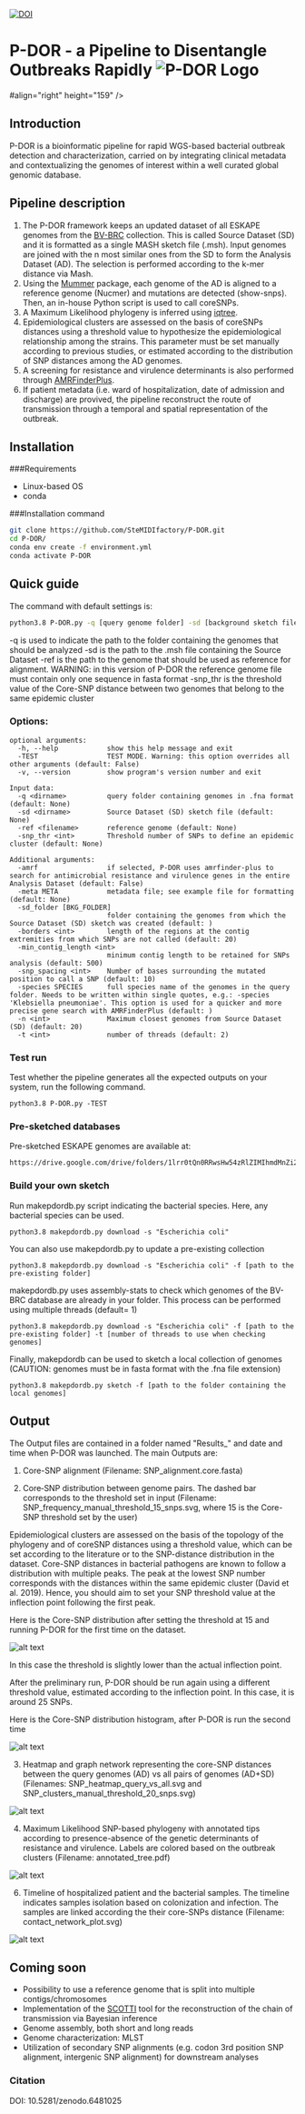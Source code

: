 [![DOI](https://zenodo.org/badge/455542613.svg)](https://zenodo.org/badge/latestdoi/455542613)
# P-DOR - a Pipeline to Disentangle Outbreaks Rapidly ![P-DOR Logo](/assets/sample_images/p-dor_logo.png) 
#align="right" height="159" /> 

## Introduction
P-DOR is a bioinformatic pipeline for rapid WGS-based bacterial outbreak detection and characterization, carried on by integrating clinical metadata and contextualizing the genomes of interest within a well curated global genomic database. 

## Pipeline description

1) The P-DOR framework keeps an updated dataset of all ESKAPE genomes from the [BV-BRC](https://www.bv-brc.org/) collection. This is called Source Dataset (SD) and it is formatted as a single MASH sketch file (.msh). Input genomes are joined with the n most similar ones from the SD to form the Analysis Dataset (AD). The selection is performed according to the k-mer distance via Mash. 
2) Using the [Mummer](https://github.com/mummer4/mummer) package, each genome of the AD is aligned to a reference genome (Nucmer) and mutations are detected (show-snps). Then, an in-house Python script is used to call coreSNPs.
3) A Maximum Likelihood phylogeny is inferred using [iqtree](http://www.iqtree.org/). 
4) Epidemiological clusters are assessed on the basis of coreSNPs distances using a threshold value to hypothesize the epidemiological relationship among the strains. This parameter must be set manually according to previous studies, or estimated according to the distribution of SNP distances among the AD genomes.
5) A screening for resistance and virulence determinants is also performed through [AMRFinderPlus](https://www.ncbi.nlm.nih.gov/pathogens/antimicrobial-resistance/AMRFinder/).
6) If patient metadata (i.e. ward of hospitalization, date of admission and discharge) are provived, the pipeline reconstruct the route of transmission  through a temporal and spatial representation of the outbreak.

## Installation
###Requirements
- Linux-based OS
- conda 

###Installation command

```bash
git clone https://github.com/SteMIDIfactory/P-DOR.git
cd P-DOR/
conda env create -f environment.yml
conda activate P-DOR
```


## Quick guide

The command with default settings is:
```bash
python3.8 P-DOR.py -q [query genome folder] -sd [background sketch file] -ref [reference genome] -snp_thr 20 
```
-q is used to indicate the path to the folder containing the genomes that should be analyzed
-sd is the path to the .msh file containing the Source Dataset
-ref is the path to the genome that should be used as reference for alignment. WARNING: in this version of P-DOR the reference genome file must contain only one sequence in fasta format
-snp_thr is the threshold value of the Core-SNP distance between two genomes that belong to the same epidemic cluster

### Options:
```
optional arguments:
  -h, --help            show this help message and exit
  -TEST                 TEST MODE. Warning: this option overrides all other arguments (default: False)
  -v, --version         show program's version number and exit

Input data:
  -q <dirname>          query folder containing genomes in .fna format (default: None)
  -sd <dirname>         Source Dataset (SD) sketch file (default: None)
  -ref <filename>       reference genome (default: None)
  -snp_thr <int>        Threshold number of SNPs to define an epidemic cluster (default: None)

Additional arguments:
  -amrf                 if selected, P-DOR uses amrfinder-plus to search for antimicrobial resistance and virulence genes in the entire Analysis Dataset (default: False)
  -meta META            metadata file; see example file for formatting (default: None)
  -sd_folder [BKG_FOLDER]
                        folder containing the genomes from which the Source Dataset (SD) sketch was created (default: )
  -borders <int>        length of the regions at the contig extremities from which SNPs are not called (default: 20)
  -min_contig_length <int>
                        minimum contig length to be retained for SNPs analysis (default: 500)
  -snp_spacing <int>    Number of bases surrounding the mutated position to call a SNP (default: 10)
  -species SPECIES      full species name of the genomes in the query folder. Needs to be written within single quotes, e.g.: -species 'Klebsiella pneumoniae'. This option is used for a quicker and more precise gene search with AMRFinderPlus (default: )
  -n <int>              Maximum closest genomes from Source Dataset (SD) (default: 20)
  -t <int>              number of threads (default: 2)
```
### Test run

Test whether the pipeline generates all the expected outputs on your system, run the following command. 

```
python3.8 P-DOR.py -TEST
```

### Pre-sketched databases
Pre-sketched ESKAPE genomes are available at:
```
https://drive.google.com/drive/folders/1lrr0tQn0RRwsHw54zRlZIMIhmdMnZi2Q
```
### Build your own sketch
Run makepdordb.py script indicating the bacterial species. Here, any bacterial species can be used.
```
python3.8 makepdordb.py download -s "Escherichia coli" 
```
You can also use makepdordb.py to update a pre-existing collection
```
python3.8 makepdordb.py download -s "Escherichia coli" -f [path to the pre-existing folder]
```
makepdordb.py uses assembly-stats to check which genomes of the BV-BRC database are already in your folder. This process can be performed using multiple threads (default= 1)

```
python3.8 makepdordb.py download -s "Escherichia coli" -f [path to the pre-existing folder] -t [number of threads to use when checking genomes]
```
Finally, makepdordb can be used to sketch a local collection of genomes (CAUTION: genomes must be in fasta format with the .fna file extension)
  
```
python3.8 makepdordb.py sketch -f [path to the folder containing the local genomes]
```


## Output

The Output files are contained in a folder named "Results_" and date and time when P-DOR was launched. The main Outputs are:

1) Core-SNP alignment (Filename: SNP_alignment.core.fasta)

2) Core‐SNP distribution between genome pairs. The dashed bar corresponds to the threshold set in input (Filename: SNP_frequency_manual_threshold_15_snps.svg, where 15 is the Core-SNP threshold set by the user)

Epidemiological clusters are assessed on the basis of the topology of the phylogeny and of coreSNP distances using a threshold value, which can be set according to the literature or to the SNP-distance distribution in the dataset. Core-SNP distances in bacterial pathogens are known to follow a distribution with multiple peaks. The peak at the lowest SNP number corresponds with the distances within the same epidemic cluster (David et al. 2019). Hence, you should aim to set your SNP threshold value at the inflection point following the first peak.

Here is the Core-SNP distribution after setting the threshold at 15 and running P-DOR for the first time on the dataset.

![alt text](https://github.com/SteMIDIfactory/P-DOR/blob/master/sample_images/SNP_histogram_first_run.png)
 
In this case the threshold is slightly lower than the actual inflection point.  

After the preliminary run, P-DOR should be run again using a different threshold value, estimated according to the inflection point. In this case, it is around 25 SNPs. 

Here is the Core-SNP distribution histogram, after P-DOR is run the second time

![alt text](https://github.com/SteMIDIfactory/P-DOR/blob/master/sample_images/SNP_histogram_adjusted.png)


3) Heatmap and graph network representing the core-SNP distances between the query genomes (AD) vs all pairs of genomes (AD+SD) (Filenames: SNP_heatmap_query_vs_all.svg and SNP_clusters_manual_threshold_20_snps.svg)

![alt text](https://github.com/SteMIDIfactory/P-DOR/blob/master/sample_images/SNP_heatmap_query_vs_all.svg)


4) Maximum Likelihood SNP-based phylogeny with annotated tips according to presence-absence of the genetic determinants of resistance and virulence.   Labels are colored based on the outbreak clusters (Filename: annotated_tree.pdf)

![alt text](https://github.com/SteMIDIfactory/P-DOR/blob/master/sample_images/annotated_tree_resvir_cluster.svg)

6) Timeline of hospitalized patient and the bacterial samples. The timeline indicates samples isolation based on colonization and infection. The samples are linked according the their core-SNPs distance (Filename: contact_network_plot.svg)

![alt text](https://github.com/SteMIDIfactory/P-DOR/blob/master/sample_images/contact_network_plot.svg)


## Coming soon
- Possibility to use a reference genome that is split into multiple contigs/chromosomes
- Implementation of the [SCOTTI](https://github.com/Taming-the-BEAST/SCOTTI-Tutorial) tool for the reconstruction of the chain of transmission via Bayesian inference
- Genome assembly, both short and long reads
- Genome characterization: MLST
- Utilization of secondary SNP alignments (e.g. codon 3rd position SNP alignment, intergenic SNP alignment) for downstream analyses

### Citation
DOI: 10.5281/zenodo.6481025
